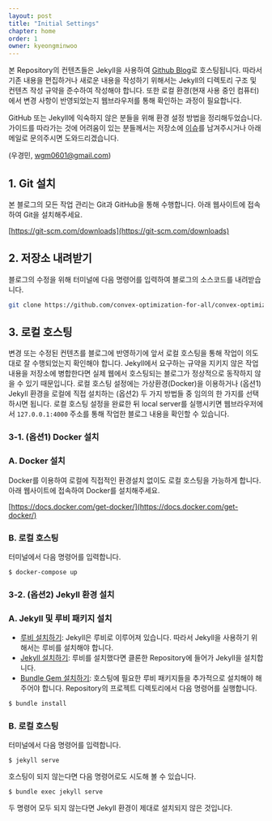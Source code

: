 ```yaml
---
layout: post
title: "Initial Settings"
chapter: home
order: 1
owner: kyeongminwoo
---
```


본 Repository의 컨텐츠들은 Jekyll을 사용하여 [Github Blog](<https://convex-optimization-for-all.github.io/>)로 호스팅됩니다.
따라서 기존 내용을 편집하거나 새로운 내용을 작성하기 위해서는 Jekyll의 디렉토리 구조 및 컨텐츠 작성 규약을 준수하여 작성해야 합니다.
또한 로컬 환경(현재 사용 중인 컴퓨터)에서 변경 사항이 반영되었는지 웹브라우저를 통해 확인하는 과정이 필요합니다. 

GitHub 또는 Jekyll에 익숙하지 않은 분들을 위해 환경 설정 방법을 정리해두었습니다.
가이드를 따라가는 것에 어려움이 있는 분들께서는 저장소에 [이슈](https://github.com/convex-optimization-for-all/convex-optimization-for-all.github.io/issues)를 남겨주시거나 아래 메일로 문의주시면 도와드리겠습니다.

(우경민, wgm0601@gmail.com)

## 1. Git 설치

본 블로그의 모든 작업 관리는 Git과 GitHub을 통해 수행합니다. 아래 웹사이트에 접속하여 Git을 설치해주세요.

[https://git-scm.com/downloads](https://git-scm.com/downloads)


## 2. 저장소 내려받기

블로그의 수정을 위해 터미널에 다음 명령어를 입력하여 블로그의 소스코드를 내려받습니다.

```bash
git clone https://github.com/convex-optimization-for-all/convex-optimization-for-all.github.io.git
```

## 3. 로컬 호스팅

변경 또는 수정된 컨텐츠를 블로그에 반영하기에 앞서 로컬 호스팅을 통해 작업이 의도대로 잘 수행되었는지 확인해야 합니다.
Jekyll에서 요구하는 규약을 지키지 않은 작업 내용을 저장소에 병합한다면 실제 웹에서 호스팅되는 블로그가 정상적으로 동작하지 않을 수 있기 때문입니다. 
로컬 호스팅 설정에는 가상환경(Docker)을 이용하거나 (옵션1) Jekyll 환경을 로컬에 직접 설치하는 (옵션2) 두 가지 방법들 중 임의의 한 가지를 선택하시면 됩니다.
로컬 호스팅 설정을 완료한 뒤 local server를 실행시키면 웹브라우저에서 `127.0.0.1:4000` 주소를 통해 작업한 블로그 내용을 확인할 수 있습니다.

### 3-1. (옵션1) Docker 설치

### A. Docker 설치

Docker를 이용하여 로컬에 직접적인 환경설치 없이도 로컬 호스팅을 가능하게 합니다.
아래 웹사이트에 접속하여 Docker를 설치해주세요.

[https://docs.docker.com/get-docker/](https://docs.docker.com/get-docker/)

### B. 로컬 호스팅

터미널에서 다음 명령어를 입력합니다.

```bash
$ docker-compose up
```

### 3-2. (옵션2) Jekyll 환경 설치

### A. Jekyll 및 루비 패키지 설치

- [루비 설치하기](<https://jekyllrb-ko.github.io/docs/installation/>): Jekyll은 루비로 이루어져 있습니다. 따라서 Jekyll을 사용하기 위해서는 루비를 설치해야 합니다.
- [Jekyll 설치하기](<https://jekyllrb-ko.github.io/docs/>): 루비를 설치했다면 클론한 Repository에 들어가 Jekyll을 설치합니다.
- [Bundle Gem 설치하기](<https://jekyllrb-ko.github.io/docs/>): 호스팅에 필요한 루비 패키지들을 추가적으로 설치해야 해주어야 합니다. Repository의 프로젝트 디렉토리에서 다음 명령어를 실행합니다.

```bash
$ bundle install
```

### B. 로컬 호스팅


터미널에서 다음 명령어를 입력합니다.

```
$ jekyll serve
```

호스팅이 되지 않는다면 다음 명령어로도 시도해 볼 수 있습니다.

```
$ bundle exec jekyll serve
```

두 명령어 모두 되지 않는다면 Jekyll 환경이 제대로 설치되지 않은 것입니다.
